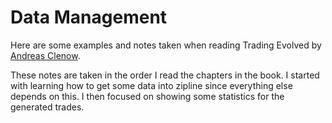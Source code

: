 # Data Management

Here are some examples and notes taken when reading Trading Evolved by
[Andreas Clenow](https://www.clenow.com/books).

These notes are taken in the order I read the chapters in the book. I
started with learning how to get some data into zipline since everything
else depends on this. I then focused on showing some statistics for the
generated trades.

